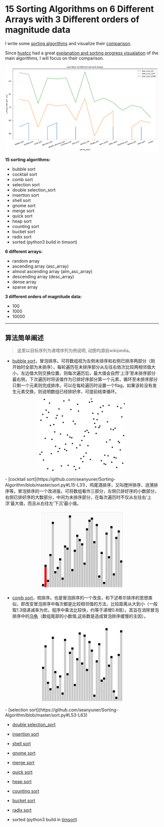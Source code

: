 # 15 Sorting Algorithms on 6 Different Arrays with 3 Different orders of magnitude data

I write some [sorting algorithms](https://github.com/seanyuner/Sorting-Algorithm/blob/master/sort.py) and visualize their [comparison](https://github.com/seanyuner/Sorting-Algorithm/blob/master/comparison_sorting_algos.ipynb).

Since [hustcc](https://github.com/hustcc) had a great [explanation and sorting progress visualation](https://github.com/hustcc/JS-Sorting-Algorithm) of the main algorithms, I will focus on their comparison.

![overall](https://github.com/seanyuner/Sorting-Algorithm/blob/master/Images/overall.png)

**15 sorting algorithms:**
- bubble sort
- cocktail sort
- comb sort
- selection sort
- double selection_sort
- insertion sort
- shell sort
- gnome sort
- merge sort
- quick sort
- heap sort
- counting sort
- bucket sort
- radix sort
- sorted (python3 build in timsort)

**6 different arrays:**
- random array
- ascending array (asc_array)
- almost ascending array (alm_asc_array)
- descending array (desc_array)
- dense array
- sparse array

**3 different orders of magnitude data:**
- 100
- 1000
- 10000
---

## 算法简单阐述
> 这里以目标序列为递增序列为例说明, 动图均源自wikipedia。
- [bubble sort](https://github.com/seanyuner/Sorting-Algorithm/blob/master/sort.py#L1-L12)，冒泡排序。可将数组视为左侧未排序和右侧已排序两部分（刚开始时全部为未排序），每轮遍历在未排序部分从左往右依次比较两相邻值大小，左边值大则交换位置，则每次遍历后，最大值会自然‘上浮’至未排序部分最右侧，下次遍历时将该值作为已排好序部分第一个元素，循环至未排序部分只剩一个元素则完成排序。可以在每轮遍历时设置一个flag，如果该轮没有发生元素交换，则说明数组已经排好序，可提前结束循环。
<p align='center'>
<img src=Images/Bubble_sort_animation.gif>
</p>
- [cocktail sort](https://github.com/seanyuner/Sorting-Algorithm/blob/master/sort.py#L15-L31)，鸡尾酒排序，又叫搅拌排序、涟漪排序等。冒泡排序的一个改进版，可将数组看作三部分，左侧已排好序的小数部分，右侧已排好序的大数部分，中间为未排序部分，在每次遍历时不仅从左往右‘上浮’最大值，而且从右往左‘下沉’最小值。
  
<p align='center'>
<img src=Images/Sorting_shaker_sort_anim.gif>
</p>
  
- [comb sort](https://github.com/seanyuner/Sorting-Algorithm/blob/master/sort.py#L34-L50)，梳排序。也是冒泡排序的一个改良，和下述希尔排序的思想类似，即改变冒泡排序中每次都是比较相邻值的方法，比较距离从大到小（一般取1.3倍递减率为优，程序中乘法比较快，约等于递增0.8倍）。其旨在消除冒泡排序中的[乌龟](https://www.wikiwand.com/en/Bubble_sort#/Rabbits_and_turtles)（数组尾部的小数值,这些数是造成冒泡排序缓慢的主因）。
<p align='center'>
<img src=Images/Comb_sort_demo.gif>
</p>
- [selection sort](https://github.com/seanyuner/Sorting-Algorithm/blob/master/sort.py#L53-L63)

- [double selection_sort](https://github.com/seanyuner/Sorting-Algorithm/blob/master/sort.py#L66-L97)

- [insertion sort](https://github.com/seanyuner/Sorting-Algorithm/blob/master/sort.py#L100-L111)

- [shell sort](https://github.com/seanyuner/Sorting-Algorithm/blob/master/sort.py#L114-L127)

- [gnome sort](https://github.com/seanyuner/Sorting-Algorithm/blob/master/sort.py#L130-L140)

- [merge sort](https://github.com/seanyuner/Sorting-Algorithm/blob/master/sort.py#L143-L164)

- [quick sort](https://github.com/seanyuner/Sorting-Algorithm/blob/master/sort.py#L167-L194)

- [heap sort](https://github.com/seanyuner/Sorting-Algorithm/blob/master/sort.py#L197-L-241)

- [counting sort](https://github.com/seanyuner/Sorting-Algorithm/blob/master/sort.py#L244-L262)

- [bucket sort](https://github.com/seanyuner/Sorting-Algorithm/blob/master/sort.py#L265-L281)

- [radix sort](https://github.com/seanyuner/Sorting-Algorithm/blob/master/sort.py#L284-L292)

- sorted (python3 build in [timsort](https://en.wikipedia.org/wiki/Timsort))

